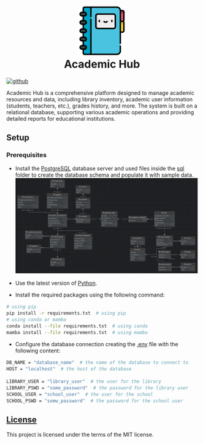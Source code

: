 <h1 align="center">
    <img src="./assets/icons/diary.png" alt="Academic Hub Icon" width="128">
    <div align="center">Academic Hub</div>
</h1>

[<img alt="github" src="https://img.shields.io/badge/github-Yrrrrrf%2Facademic__hub-58A6FF?style=for-the-badge&logo=github" height="24">](https://github.com/Yrrrrrf/academic_hub)

[//]: # ([<img alt="documentation" src="https://img.shields.io/badge/documentation-100%25-66c2a5?style=for-the-badge&logo=read-the-docs&labelColor=555555" height="24">]&#40;#documentation-section&#41;)

Academic Hub is a comprehensive platform designed to manage academic resources and data, including library inventory, academic user information (students, teachers, etc.), grades history, and more. The system is built on a relational database, supporting various academic operations and providing detailed reports for educational institutions.

## Setup

### Prerequisites

- Install the [PostgreSQL](https://www.postgresql.org/download/) database server and used files inside the [sql](./sql) folder to create the database schema and populate it with sample data.
![db entity relationship diagram](./assets/static/db_erd.png)

- Use the latest version of [Python](https://www.python.org/downloads/).
- Install the required packages using the following command:
```bash
# using pip
pip install -r requirements.txt  # using pip
# using conda or mamba
conda install --file requirements.txt  # using conda
mamba install --file requirements.txt  # using mamba
```
- Configure the database connection creating the [.env](./.env) file with the following content:

```bash
DB_NAME = "database_name"  # the name of the database to connect to
HOST = "localhost"  # the host of the database

LIBRARY_USER = "library_user"  # the user for the library
LIBRARY_PSWD = "some_password"  # the password for the library user
SCHOOL_USER = "school_user"  # the user for the school
SCHOOL_PSWD = "somw_password"  # the password for the school user

```
## [License](./LICENSE)

This project is licensed under the terms of the MIT license.
